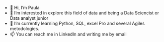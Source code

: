 - 👋 Hi, I’m Paula
- 👀 I’m interested in explore this field of data and being a Data Sciencist or Data analyst junior
- 🌱 I’m currently learning Python, SQL, excel Pro and several Agiles metodologies. 
- 📫 You can reach me in LinkedIn and writing me by email

<!---
roapaula/roapaula is a ✨ special ✨ repository because its `README.md` (this file) appears on your GitHub profile.
You can click the Preview link to take a look at your changes.
--->
